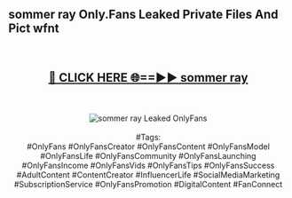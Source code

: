 <h2>sommer ray Only.Fans Leaked Private Files And Pict wfnt</h2>
<br>
<div align="center">
<h2><a href="https://mediafiles.top/sommer_ray" rel="nofollow">🔴 CLICK HERE 🌐==►► sommer ray</a></h2>
<br>
<br>
<a href="https://mediafiles.top/sommer_ray" rel="nofollow" data-target="animated-image.originalLink"><img src="https://i.ibb.co.com/WyWwxjT/player-gif2.gif" alt="sommer ray Leaked OnlyFans" style="max-width: 100%; display: inline-block;" data-target="animated-image.originalImage"></a>
<br><br>
#Tags:
<br>
#OnlyFans #OnlyFansCreator #OnlyFansContent #OnlyFansModel #OnlyFansLife #OnlyFansCommunity #OnlyFansLaunching #OnlyFansIncome #OnlyFansVids #OnlyFansTips #OnlyFansSuccess #AdultContent #ContentCreator #InfluencerLife #SocialMediaMarketing #SubscriptionService #OnlyFansPromotion #DigitalContent #FanConnect
</div>
<br>